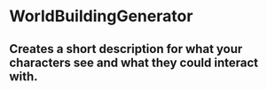 # WorldBuildingGenerator

## Creates a short description for what your characters see and what they could interact with.
